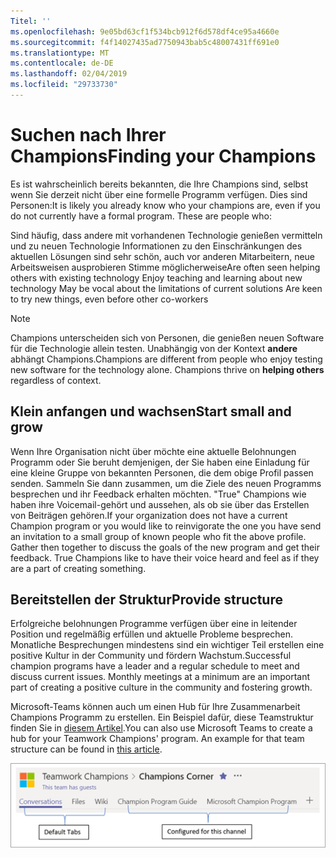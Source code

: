 ```yaml
---
Titel: ''
ms.openlocfilehash: 9e05bd63cf1f534bcb912f6d578df4ce95a4660e
ms.sourcegitcommit: f4f14027435ad7750943bab5c48007431ff691e0
ms.translationtype: MT
ms.contentlocale: de-DE
ms.lasthandoff: 02/04/2019
ms.locfileid: "29733730"
---
```

# <a name="finding-your-champions"></a><span data-ttu-id="f51d6-102">Suchen nach Ihrer Champions</span><span class="sxs-lookup"><span data-stu-id="f51d6-102">Finding your Champions</span></span> 

<span data-ttu-id="f51d6-p101">Es ist wahrscheinlich bereits bekannten, die Ihre Champions sind, selbst wenn Sie derzeit nicht über eine formelle Programm verfügen.  Dies sind Personen:</span><span class="sxs-lookup"><span data-stu-id="f51d6-p101">It is likely you already know who your champions are, even if you do not currently have a formal program.  These are people who:</span></span>

<span data-ttu-id="f51d6-105">Sind häufig, dass andere mit vorhandenen Technologie genießen vermitteln und zu neuen Technologie Informationen zu den Einschränkungen des aktuellen Lösungen sind sehr schön, auch vor anderen Mitarbeitern, neue Arbeitsweisen ausprobieren Stimme möglicherweise</span><span class="sxs-lookup"><span data-stu-id="f51d6-105">Are often seen helping others with existing technology Enjoy teaching and learning about new technology May be vocal about the limitations of current solutions Are keen to try new things, even before other co-workers</span></span>

> [!NOTE]
> <span data-ttu-id="f51d6-p102">Champions unterscheiden sich von Personen, die genießen neuen Software für die Technologie allein testen. Unabhängig von der Kontext **andere** abhängt Champions.</span><span class="sxs-lookup"><span data-stu-id="f51d6-p102">Champions are different from people who enjoy testing new software for the technology alone. Champions thrive on **helping others** regardless of context.</span></span> 

## <a name="start-small-and-grow"></a><span data-ttu-id="f51d6-108">Klein anfangen und wachsen</span><span class="sxs-lookup"><span data-stu-id="f51d6-108">Start small and grow</span></span>

<span data-ttu-id="f51d6-p103">Wenn Ihre Organisation nicht über möchte eine aktuelle Belohnungen Programm oder Sie beruht demjenigen, der Sie haben eine Einladung für eine kleine Gruppe von bekannten Personen, die dem obige Profil passen senden.  Sammeln Sie dann zusammen, um die Ziele des neuen Programms besprechen und ihr Feedback erhalten möchten. "True" Champions wie haben ihre Voicemail-gehört und aussehen, als ob sie über das Erstellen von Beiträgen gehören.</span><span class="sxs-lookup"><span data-stu-id="f51d6-p103">If your organization does not have a current Champion program or you would like to reinvigorate the one you have send an invitation to a small group of known people who fit the above profile.  Gather then together to discuss the goals of the new program and get their feedback. True Champions like to have their voice heard and feel as if they are a part of creating something.</span></span>  

## <a name="provide-structure"></a><span data-ttu-id="f51d6-112">Bereitstellen der Struktur</span><span class="sxs-lookup"><span data-stu-id="f51d6-112">Provide structure</span></span>

<span data-ttu-id="f51d6-p104">Erfolgreiche belohnungen Programme verfügen über eine in leitender Position und regelmäßig erfüllen und aktuelle Probleme besprechen.  Monatliche Besprechungen mindestens sind ein wichtiger Teil erstellen eine positive Kultur in der Community und fördern Wachstum.</span><span class="sxs-lookup"><span data-stu-id="f51d6-p104">Successful champion programs have a leader and a regular schedule to meet and discuss current issues.  Monthly meetings at a minimum are an important part of creating a positive culture in the community and fostering growth.</span></span>  

<span data-ttu-id="f51d6-p105">Microsoft-Teams können auch um einen Hub für Ihre Zusammenarbeit Champions Programm zu erstellen.  Ein Beispiel dafür, diese Teamstruktur finden Sie in [diesem Artikel](https://docs.microsoft.com/en-us/MicrosoftTeams/teams-adoption-your-first-teams).</span><span class="sxs-lookup"><span data-stu-id="f51d6-p105">You can also use Microsoft Teams to create a hub for your Teamwork Champions' program.  An example for that team structure can be found in [this article](https://docs.microsoft.com/en-us/MicrosoftTeams/teams-adoption-your-first-teams).</span></span>

![Zusammenarbeit belohnungen Team Registerkarten](media/teams-adoption-tab-example.png)